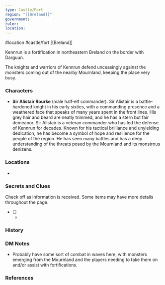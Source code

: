 ```yaml
---
type: Castle/Fort
region: "[[Breland]]"
government: 
ruler: 
location:
---
```


 #location #castle/fort [[Breland]]

Kennrun is a fortification in northeastern Breland on the border with Darguun.

The knights and warriors of Kennrun defend unceasingly against the monsters coming out of the nearby Mournland, keeping the place very busy.

### Characters

* **Sir Alistair Rourke** (male half-elf commander). Sir Alistair is a battle-hardened knight in his early sixties, with a commanding presence and a weathered face that speaks of many years spent in the front lines. His grey hair and beard are neatly trimmed, and he has a stern but fair demeanor. Sir Alistair is a veteran commander who has led the defense of Kennrun for decades. Known for his tactical brilliance and unyielding dedication, he has become a symbol of hope and resilience for the people of the region. He has seen many battles and has a deep understanding of the threats posed by the Mournland and its monstrous denizens.

### Locations

* 

### Secrets and Clues
Check off as information is received. Some items may have more details throughout the page.

 - [ ] -

### History


### DM Notes

- Probably have some sort of combat in waves here, with monsters emerging from the Mournland and the players needing to take them on and/or assist with fortifications.

### References
